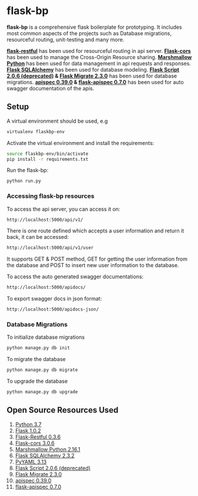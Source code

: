 # flask-bp
**flask-bp** is a comprehensive flask boilerplate for prototyping. It includes most
common aspects of the projects such as Database migrations, resourceful routing, unit-testing
and many more.

**[flask-restful](https://flask-restful.readthedocs.io/en/latest/)** has been used for resourceful routing in api server.
**[Flask-cors](https://github.com/corydolphin/flask-cors)** has been used to manage the Cross-Origin Resource sharing.
**[Marshmallow Python](https://github.com/marshmallow-code/marshmallow)** has been used for data management in api 
requests and responses.
**[Flask SQLAlchemy](https://github.com/mitsuhiko/flask-sqlalchemy)** has been used for database modeling.
**[Flask Script 2.0.6 (deprecated)](https://github.com/smurfix/flask-script) & 
[Flask Migrate 2.3.0](https://github.com/miguelgrinberg/Flask-Migrate)** has been used for database migrations.
**[apispec 0.39.0](https://github.com/marshmallow-code/apispec) &
[flask-apispec 0.7.0](https://github.com/jmcarp/flask-apispec)** has been used for auto swagger documentation of the apis.

## Setup
A virtual environment should be used, e.g
```bash
virtualenv flaskbp-env
``` 
Activate the virtual environment and install the requirements:
```bash
source flaskbp-env/bin/activate
pip install -r requirements.txt
```
Run the flask-bp:
```bash
python run.py
```

### Accessing flask-bp resources
To access the api server, you can access it on:
```bash
http://localhost:5000/api/v1/
```
There is one route defined which accepts a user information and return it back,
it can be accessed:
```bash
http://localhost:5000/api/v1/user
```
It supports GET & POST method, GET for getting the user information from the database and
POST to insert new user information to the database.

To access the auto generated swagger documentations:
```bash
http://localhost:5000/apidocs/
```

To export swagger docs in json format:
```bash
http://localhost:5000/apidocs-json/
```

### Database Migrations
To initialize  database migrations
```bash
python manage.py db init
```
To migrate the database
```bash
python manage.py db migrate
```
To upgrade the database
```bash
python manage.py db upgrade
```

## Open Source Resources Used
1. [Python 3.7](https://www.python.org/downloads/release/python-370/)
2. [Flask 1.0.2](https://github.com/pallets/flask)
3. [Flask-Restful 0.3.6](https://flask-restful.readthedocs.io/en/latest/)
4. [Flask-cors 3.0.6](https://github.com/corydolphin/flask-cors)
5. [Marshmallow Python 2.16.1](https://github.com/marshmallow-code/marshmallow)
6. [Flask SQLAlchemy 2.3.2](https://github.com/mitsuhiko/flask-sqlalchemy)
7. [PyYAML 3.13](https://github.com/yaml/pyyaml)
8. [Flask Script 2.0.6 (deprecated)](https://github.com/smurfix/flask-script)
9. [Flask Migrate 2.3.0](https://github.com/miguelgrinberg/Flask-Migrate)
10. [apispec 0.39.0](https://github.com/marshmallow-code/apispec)
11. [flask-apispec 0.7.0](https://github.com/jmcarp/flask-apispec)
